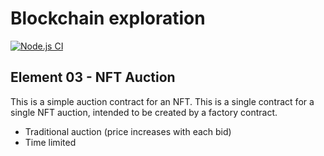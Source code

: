# Blockchain exploration

[![Node.js CI](https://github.com/Bespoke-Logic/bce-03-nft-auction/actions/workflows/node.js.yml/badge.svg)](https://github.com/Bespoke-Logic/bce-03-nft-auction/actions/workflows/node.js.yml)

## Element 03 - NFT Auction

This is a simple auction contract for an NFT. This is a single contract for a single NFT auction, intended to be created by a factory contract.

- Traditional auction (price increases with each bid)
- Time limited
